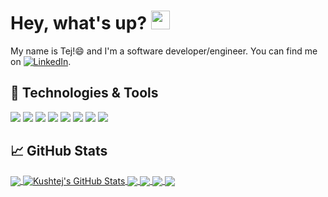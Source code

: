 # Hey, what's up? <img src="https://raw.githubusercontent.com/MartinHeinz/MartinHeinz/master/wave.gif" width="30px">

My name is Tej!😄 and I'm a software developer/engineer. You can find me on [![LinkedIn][3.2]][3].

## 🔧 Technologies & Tools
![](https://img.shields.io/badge/OS-Linux-informational?style=flat&logo=linux&logoColor=white&color=2bbc8a)
![](https://img.shields.io/badge/Code-JavaScript-informational?style=flat&logo=javascript&logoColor=white&color=2bbc8a)
![](https://img.shields.io/badge/Code-PHP-informational?style=flat&logo=php&logoColor=white&color=2bbc8a)
![](https://img.shields.io/badge/Code-Node.js-informational?style=flat&logo=node.js&logoColor=white&color=2bbc8a)
![](https://img.shields.io/badge/Shell-Bash-informational?style=flat&logo=gnu-bash&logoColor=white&color=2bbc8a)
![](https://img.shields.io/badge/Tools-MySQL-informational?style=flat&logo=mysql&logoColor=white&color=2bbc8a)
![](https://img.shields.io/badge/Tools-Docker-informational?style=flat&logo=docker&logoColor=white&color=2bbc8a)
![](https://img.shields.io/badge/Cloud-Heroku-informational?style=flat&logo=heroku&logoColor=white&color=2bbc8a)

## &#x1f4c8; GitHub Stats

<a href="https://github.com/kushtej">
  <img align="center" src="https://github-readme-stats.vercel.app/api/top-langs/?username=kushtej&hide=html,css&title_color=ffffff&text_color=c9cacc&icon_color=2bbc8a&bg_color=1d1f21" />
</a>
<a href="https://github.com/kushtej">
  <img align="center" src="https://github-readme-stats.vercel.app/api?username=kushtej&show_icons=true&line_height=27&count_private=true&title_color=ffffff&text_color=c9cacc&icon_color=2bbc8a&bg_color=1d1f21" alt="Kushtej's GitHub Stats" />
</a>


<a href="https://github.com/kushtej/kan-language-modeling">
  <img align="center" src="https://github-readme-stats.vercel.app/api/pin/?username=kushtej&repo=kan-language-modeling&title_color=ffffff&text_color=c9cacc&icon_color=2bbc8a&bg_color=1d1f21" />
</a>

    
<a href="https://github.com/kushtej/kushtej.github.io">
  <img align="center" src="https://github-readme-stats.vercel.app/api/pin/?username=kushtej&repo=kushtej.github.io&title_color=ffffff&text_color=c9cacc&icon_color=2bbc8a&bg_color=1d1f21" />
</a>  
<a href="https://github.com/kushtej/login-system">
  <img align="center" src="https://github-readme-stats.vercel.app/api/pin/?username=kushtej&repo=login-system&title_color=ffffff&text_color=c9cacc&icon_color=2bbc8a&bg_color=1d1f21" />
</a>  

<a href="https://github.com/kushtej/my-miscellaneous-projects">
  <img align="center" src="https://github-readme-stats.vercel.app/api/pin/?username=kushtej&repo=my-miscellaneous-projects&title_color=ffffff&text_color=c9cacc&icon_color=2bbc8a&bg_color=1d1f21" />
</a>

<!-- links to social media icons -->

[2.2]: http://i.imgur.com/9I6NRUm.png (github icon without padding)
[3.2]: https://raw.githubusercontent.com/MartinHeinz/MartinHeinz/master/linkedin-3-16.png (LinkedIn icon without padding)


<!-- links to your social media accounts -->

[2]: https://github.com/kushtej
[3]: https://www.linkedin.com/in/tejasvi-sridhar/
